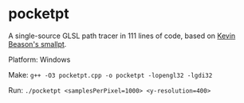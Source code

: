 # pocketpt
A single-source GLSL path tracer in 111 lines of code, based on [Kevin Beason's smallpt](http://kevinbeason.com/smallpt).

Platform: Windows

Make: `g++ -O3 pocketpt.cpp -o pocketpt -lopengl32 -lgdi32`

Run:  `./pocketpt <samplesPerPixel=1000> <y-resolution=400>`
